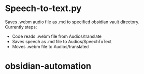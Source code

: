 # Speech-to-text.py

Saves .webm audio file as .md to specified obsidian vault directory. 
Currently steps:
* Code reads .webm file from Audios/translate
* Saves speech as .md file to Audios/SpeechToText
* Moves .webm file to Audios/translated

# obsidian-automation
